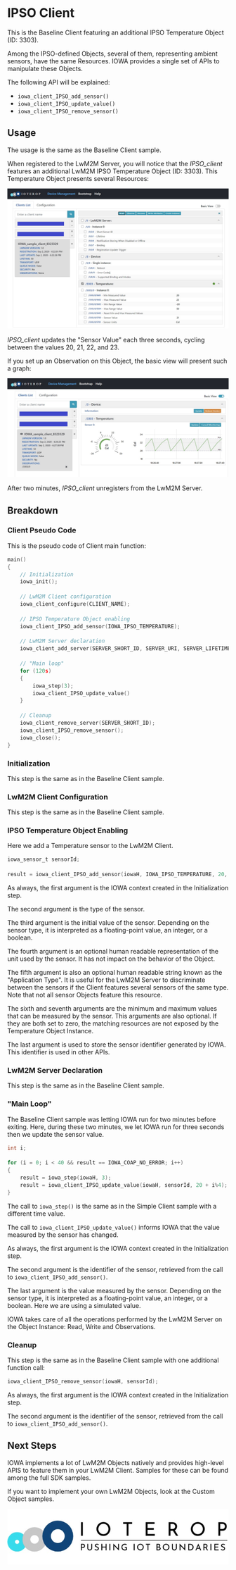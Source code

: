 # IPSO Client

This is the Baseline Client featuring an additional IPSO Temperature Object (ID: 3303).

Among the IPSO-defined Objects, several of them, representing ambient sensors, have the same Resources. IOWA provides a single set of APIs to manipulate these Objects.

The following API will be explained:

- `iowa_client_IPSO_add_sensor()`
- `iowa_client_IPSO_update_value()`
- `iowa_client_IPSO_remove_sensor()`

## Usage

The usage is the same as the Baseline Client sample.

When registered to the LwM2M Server, you will notice that the *IPSO_client* features an additional LwM2M IPSO Temperature Object (ID: 3303). This Temperature Object presents several Resources:

![IPSO Temperature](../../.images/IPSO_client.jpg)

*IPSO_client* updates the "Sensor Value" each three seconds, cycling between the values 20, 21, 22, and 23.

If you set up an Observation on this Object, the basic view will present such a graph:

![IPSO Temperature graph](../../.images/IPSO_client_graph.jpg)

After two minutes, *IPSO_client* unregisters from the LwM2M Server.

## Breakdown

### Client Pseudo Code

This is the pseudo code of Client main function:

```c
main()
{
    // Initialization
    iowa_init();

    // LwM2M Client configuration
    iowa_client_configure(CLIENT_NAME);

    // IPSO Temperature Object enabling
    iowa_client_IPSO_add_sensor(IOWA_IPSO_TEMPERATURE);

    // LwM2M Server declaration
    iowa_client_add_server(SERVER_SHORT_ID, SERVER_URI, SERVER_LIFETIME);

    // "Main loop"
    for (120s)
    {
        iowa_step(3);
        iowa_client_IPSO_update_value()
    }

    // Cleanup
    iowa_client_remove_server(SERVER_SHORT_ID);
    iowa_client_IPSO_remove_sensor();
    iowa_close();
}
```

### Initialization

 This step is the same as in the Baseline Client sample.

### LwM2M Client Configuration

 This step is the same as in the Baseline Client sample.

### IPSO Temperature Object Enabling

Here we add a Temperature sensor to the LwM2M Client.

```c
iowa_sensor_t sensorId;

result = iowa_client_IPSO_add_sensor(iowaH, IOWA_IPSO_TEMPERATURE, 20, "Cel", "Test Temperature", -20.0, 50.0, &sensorId);
```

As always, the first argument is the IOWA context created in the Initialization step.

The second argument is the type of the sensor.

The third argument is the initial value of the sensor. Depending on the sensor type, it is interpreted as a floating-point value, an integer, or a boolean.

The fourth argument is an optional human readable representation of the unit used by the sensor. It has not impact on the behavior of the Object.

The fifth argument is also an optional human readable string known as the "Application Type". It is useful for the LwM2M Server to discriminate between the sensors if the Client features several sensors of the same type. Note that not all sensor Objects feature this resource.

The sixth and seventh arguments are the minimum and maximum values that can be measured by the sensor. This arguments are also optional. If they are both set to zero, the matching resources are not exposed by the Temperature Object Instance.

The last argument is used to store the sensor identifier generated by IOWA. This identifier is used in other APIs.

### LwM2M Server Declaration

 This step is the same as in the Baseline Client sample.

### "Main Loop"

The Baseline Client sample was letting IOWA run for two minutes before exiting. Here, during these two minutes, we let IOWA run for three seconds then we update the sensor value.

```c
int i;

for (i = 0; i < 40 && result == IOWA_COAP_NO_ERROR; i++)
{
    result = iowa_step(iowaH, 3);
    result = iowa_client_IPSO_update_value(iowaH, sensorId, 20 + i%4);
}
```

The call to `iowa_step()` is the same as in the Simple Client sample with a different time value.

The call to `iowa_client_IPSO_update_value()` informs IOWA that the value measured by the sensor has changed.

As always, the first argument is the IOWA context created in the Initialization step.

The second argument is the identifier of the sensor, retrieved from the call to `iowa_client_IPSO_add_sensor()`.

The last argument is the value measured by the sensor. Depending on the sensor type, it is interpreted as a floating-point value, an integer, or a boolean. Here we are using a simulated value.

IOWA takes care of all the operations performed by the LwM2M Server on the Object Instance: Read, Write and Observations.

### Cleanup

This step is the same as in the Baseline Client sample with one additional function call:

```c
iowa_client_IPSO_remove_sensor(iowaH, sensorId);
```

As always, the first argument is the IOWA context created in the Initialization step.

The second argument is the identifier of the sensor, retrieved from the call to `iowa_client_IPSO_add_sensor()`.

## Next Steps

IOWA implements a lot of LwM2M Objects natively and provides high-level APIS to feature them in your LwM2M Client. Samples for these can be found among the full SDK samples.

If you want to implement your own LwM2M Objects, look at the Custom Object samples.

![IoTerop Logo](../../.images/IoTerop_logo.jpg)
